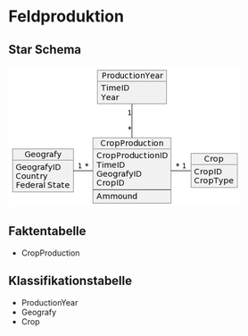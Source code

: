 # Feldproduktion

## Star Schema

![Alt text](image.png)

## Faktentabelle

* CropProduction

## Klassifikationstabelle

* ProductionYear
* Geografy
* Crop
